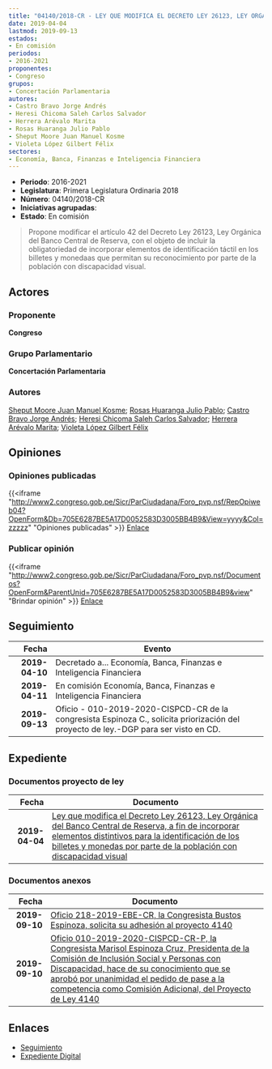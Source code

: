 ```yaml
---
title: "04140/2018-CR - LEY QUE MODIFICA EL DECRETO LEY 26123, LEY ORGÁNICA DEL BANCO CENTRAL DE RESERVA A FIN DE INCORPORAR ELEMENTOS DISTINTIVOS PARA LA IDENTIFICACIÓN DE LOS BILLETES Y MONEDAS POR PARTE DE LA POBLACIÓN CON DISCAPACIDAD VISUAL"
date: 2019-04-04
lastmod: 2019-09-13
estados:
- En comisión
periodos:
- 2016-2021
proponentes:
- Congreso
grupos:
- Concertación Parlamentaria
autores:
- Castro Bravo Jorge Andrés
- Heresi Chicoma Saleh Carlos Salvador
- Herrera Arévalo Marita
- Rosas Huaranga Julio Pablo
- Sheput Moore Juan Manuel Kosme
- Violeta López Gilbert Félix
sectores:
- Economía, Banca, Finanzas e Inteligencia Financiera
---
```

- **Periodo**: 2016-2021
- **Legislatura**: Primera Legislatura Ordinaria 2018
- **Número**: 04140/2018-CR
- **Iniciativas agrupadas**: 
- **Estado**: En comisión

> Propone modificar el artículo 42 del Decreto Ley 26123, Ley Orgánica del Banco Central de Reserva, con el objeto de incluir la obligatoriedad de incorporar elementos de identificación táctil en los billetes y monedaas que permitan su reconocimiento por parte de la población con discapacidad visual.


## Actores

### Proponente

**Congreso**

### Grupo Parlamentario

**Concertación Parlamentaria**

### Autores

[Sheput Moore Juan Manuel Kosme](mailto:mailto:jsheput@congreso.gob.pe); [Rosas Huaranga Julio Pablo](mailto:mailto:jrosas@congreso.gob.pe); [Castro Bravo Jorge Andrés](mailto:mailto:jacastro@congreso.gob.pe); [Heresi Chicoma Saleh Carlos Salvador](mailto:mailto:sheresi@congreso.gob.pe); [Herrera Arévalo Marita](mailto:mailto:mherrera@congreso.gob.pe); [Violeta López Gilbert Félix](mailto:mailto:gvioleta@congreso.gob.pe)

## Opiniones

### Opiniones publicadas

{{<iframe "http://www2.congreso.gob.pe/Sicr/ParCiudadana/Foro_pvp.nsf/RepOpiweb04?OpenForm&Db=705E6287BE5A17D0052583D3005BB4B9&View=yyyy&Col=zzzzz" "Opiniones publicadas" >}}
[Enlace](http://www2.congreso.gob.pe/Sicr/ParCiudadana/Foro_pvp.nsf/RepOpiweb04?OpenForm&Db=705E6287BE5A17D0052583D3005BB4B9&View=yyyy&Col=zzzzz)

### Publicar opinión

{{<iframe "http://www2.congreso.gob.pe/Sicr/ParCiudadana/Foro_pvp.nsf/Documentos?OpenForm&ParentUnid=705E6287BE5A17D0052583D3005BB4B9&view" "Brindar opinión" >}}
[Enlace](http://www2.congreso.gob.pe/Sicr/ParCiudadana/Foro_pvp.nsf/Documentos?OpenForm&ParentUnid=705E6287BE5A17D0052583D3005BB4B9&view)


## Seguimiento

| Fecha | Evento |
|------:|--------|
| **2019-04-10** | Decretado a... Economía, Banca, Finanzas e Inteligencia Financiera |
| **2019-04-11** | En comisión Economía, Banca, Finanzas e Inteligencia Financiera |
| **2019-09-13** | Oficio - 010-2019-2020-CISPCD-CR de la congresista Espinoza C., solicita priorización del proyecto de ley.-DGP para ser visto en CD. |

## Expediente

### Documentos proyecto de ley

| Fecha | Documento |
|------:|-----------|
| **2019-04-04** | [Ley que modifica el Decreto Ley 26123, Ley Orgánica del Banco Central de Reserva, a fin de incorporar elementos distintivos para la identificación de los billetes y monedas por parte de la población con discapacidad visual](http://www.leyes.congreso.gob.pe/Documentos/2016_2021/Proyectos_de_Ley_y_de_Resoluciones_Legislativas/PL0414020190404.pdf) |

### Documentos anexos

| Fecha | Documento |
|------:|-----------|
| **2019-09-10** | [Oficio 218-2019-EBE-CR, la Congresista Bustos Espinoza, solicita su adhesión al proyecto 4140](http://www.leyes.congreso.gob.pe/Documentos/2016_2021/Adhesiones/Proyectos_de_Ley/OFICIO-218-2019-EBE-CR.pdf) |
| **2019-09-10** | [Oficio 010-2019-2020-CISPCD-CR-P, la Congresista Marisol Espinoza Cruz, Presidenta de la Comisión de Inclusión Social y Personas con Discapacidad, hace de su conocimiento que se aprobó por unanimidad el pedido de pase a la competencia como Comisión Adicional, del Proyecto de Ley 4140](http://www.leyes.congreso.gob.pe/Documentos/2016_2021/Oficios/Comisiones_Ordinarias/OFICIO-010-2019-2020-CISPCD-CR-P.pdf) |

## Enlaces

- [Seguimiento](http://www2.congreso.gob.pe/Sicr/TraDocEstProc/CLProLey2016.nsf/f7fff46988ca05b1052578e100829cc7/176a0fbc2098858b052583d20074a51a?OpenDocument)
- [Expediente Digital](http://www2.congreso.gob.pe/Sicr/TraDocEstProc/Expvirt_2011.nsf/visbusqptramdoc1621/04140?opendocument)

